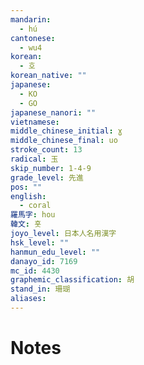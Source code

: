 ```yaml
---
mandarin:
  - hú
cantonese:
  - wu4
korean:
  - 호
korean_native: ""
japanese:
  - KO
  - GO
japanese_nanori: ""
vietnamese:
middle_chinese_initial: ɣ
middle_chinese_final: uo
stroke_count: 13
radical: 玉
skip_number: 1-4-9
grade_level: 先進
pos: ""
english:
  - coral
羅馬字: hou
韓文: 홋
joyo_level: 日本人名用漢字
hsk_level: ""
hanmun_edu_level: ""
danayo_id: 7169
mc_id: 4430
graphemic_classification: 胡
stand_in: 珊瑚
aliases:
---
```


# Notes
